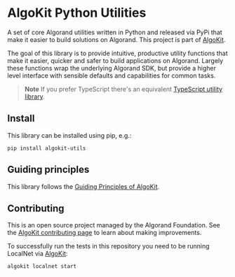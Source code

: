 # AlgoKit Python Utilities

A set of core Algorand utilities written in Python and released via PyPi that make it easier to build solutions on Algorand. 
This project is part of [AlgoKit](https://github.com/algorandfoundation/algokit-cli).

The goal of this library is to provide intuitive, productive utility functions that make it easier, quicker and safer to build applications on Algorand. 
Largely these functions wrap the underlying Algorand SDK, but provide a higher level interface with sensible defaults and capabilities for common tasks.

> **Note**
> If you prefer TypeScript there's an equivalent [TypeScript utility library](https://github.com/algorandfoundation/algokit-utils-ts).

## Install

This library can be installed using pip, e.g.:

```
pip install algokit-utils
```

## Guiding principles

This library follows the [Guiding Principles of AlgoKit](https://github.com/algorandfoundation/algokit-cli#guiding-principles).

## Contributing

This is an open source project managed by the Algorand Foundation. 
See the [AlgoKit contributing page](https://github.com/algorandfoundation/algokit-cli/blob/main/CONTRIBUTING.MD) to learn about making improvements.

To successfully run the tests in this repository you need to be running LocalNet via [AlgoKit](https://github.com/algorandfoundation/algokit-cli):

```
algokit localnet start
```